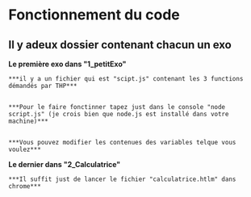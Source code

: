 # Fonctionnement du code
## Il y adeux dossier contenant chacun un exo
**Le première exo dans "1_petitExo"**


    ***il y a un fichier qui est "scipt.js" contenant les 3 functions démandés par THP***
    
    
    ***Pour le faire fonctinner tapez just dans le console "node script.js" (je crois bien que node.js est installé dans votre machine)***
    
    
    ***Vous pouvez modifier les contenues des variables telque vous voulez*** 
    
    
**Le dernier dans "2_Calculatrice"**


    ***Il suffit just de lancer le fichier "calculatrice.htlm" dans chrome***
    
    
